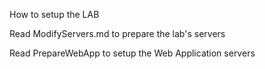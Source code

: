 How to setup the LAB

Read ModifyServers.md to prepare the lab's servers

Read PrepareWebApp to setup the Web Application servers

